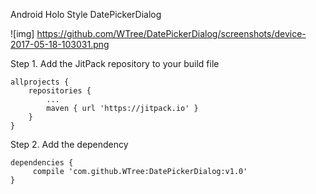 Android Holo Style DatePickerDialog

![img] https://github.com/WTree/DatePickerDialog/screenshots/device-2017-05-18-103031.png



Step 1. Add the JitPack repository to your build file

	allprojects {
		repositories {
			...
			maven { url 'https://jitpack.io' }
		}
	}
	
	
Step 2. Add the dependency

	dependencies {
	     compile 'com.github.WTree:DatePickerDialog:v1.0'
	}